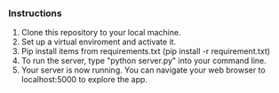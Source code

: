 

### Instructions

1. Clone this repository to your local machine. 
2. Set up a virtual enviroment and activate it. 
3. Pip install items from requirements.txt (pip install -r requirement.txt)
4. To run the server, type "python server.py" into your command line.
5. Your server is now running. You can navigate your web browser to localhost:5000
   to explore the app.


